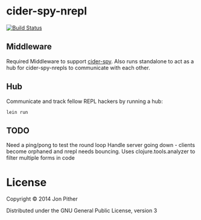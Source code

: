 # cider-spy-nrepl

[![Build Status](https://travis-ci.org/jonpither/cider-spy-nrepl.svg?branch=master)](https://travis-ci.org/jonpither/cider-spy-nrepl)

## Middleware

Required Middleware to support [cider-spy](https://github.com/jonpither/cider-spy). Also runs standalone to act as a hub for cider-spy-nrepls to communicate with each other.

## Hub

Communicate and track fellow REPL hackers by running a hub:

`lein run`

## TODO

Need a ping/pong to test the round loop
Handle server going down - clients become orphaned and nrepl needs bouncing.
Uses clojure.tools.analyzer to filter multiple forms in code

# License

Copyright © 2014 Jon Pither

Distributed under the GNU General Public License, version 3
